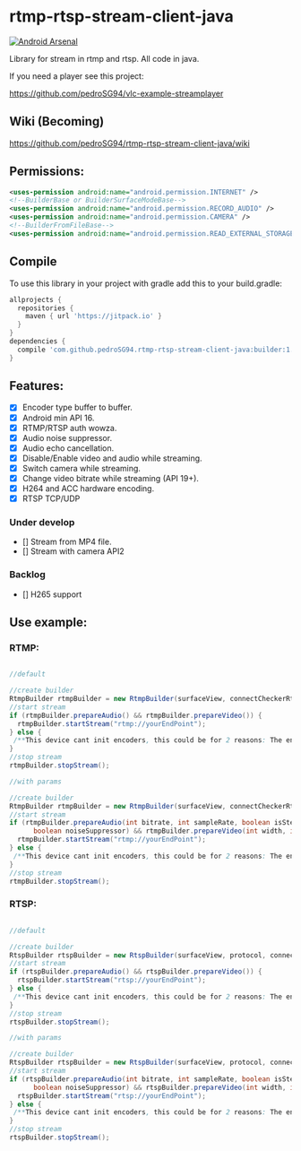 # rtmp-rtsp-stream-client-java

[![Android Arsenal](https://img.shields.io/badge/Android%20Arsenal-rtmp%20rtsp%20stream%20client%20java-green.svg?style=true)](https://android-arsenal.com/details/1/5333)

Library for stream in rtmp and rtsp. All code in java.

If you need a player see this project:

https://github.com/pedroSG94/vlc-example-streamplayer

## Wiki (Becoming)

https://github.com/pedroSG94/rtmp-rtsp-stream-client-java/wiki

## Permissions:

```xml
<uses-permission android:name="android.permission.INTERNET" />
<!--BuilderBase or BuilderSurfaceModeBase-->
<uses-permission android:name="android.permission.RECORD_AUDIO" />
<uses-permission android:name="android.permission.CAMERA" />
<!--BuilderFromFileBase-->
<uses-permission android:name="android.permission.READ_EXTERNAL_STORAGE" />
```

## Compile

To use this library in your project with gradle add this to your build.gradle:

```gradle
allprojects {
  repositories {
    maven { url 'https://jitpack.io' }
  }
}
dependencies {
  compile 'com.github.pedroSG94.rtmp-rtsp-stream-client-java:builder:1.0.7'
}

```

## Features:

- [x] Encoder type buffer to buffer.
- [x] Android min API 16.
- [x] RTMP/RTSP auth wowza.
- [x] Audio noise suppressor.
- [x] Audio echo cancellation.
- [x] Disable/Enable video and audio while streaming.
- [x] Switch camera while streaming.
- [x] Change video bitrate while streaming (API 19+).
- [x] H264 and ACC hardware encoding.
- [x] RTSP TCP/UDP

### Under develop

- [] Stream from MP4 file.
- [] Stream with camera API2

### Backlog

- [] H265 support

## Use example:

### RTMP:

```java

//default

//create builder
RtmpBuilder rtmpBuilder = new RtmpBuilder(surfaceView, connectCheckerRtmp);
//start stream
if (rtmpBuilder.prepareAudio() && rtmpBuilder.prepareVideo()) {
  rtmpBuilder.startStream("rtmp://yourEndPoint");
} else {
 /**This device cant init encoders, this could be for 2 reasons: The encoder selected doesnt support any configuration setted or your device hasnt a H264 or ACC encoder (in this case you can see log error valid encoder not found)*/
}
//stop stream
rtmpBuilder.stopStream();

//with params

//create builder
RtmpBuilder rtmpBuilder = new RtmpBuilder(surfaceView, connectCheckerRtmp);
//start stream
if (rtmpBuilder.prepareAudio(int bitrate, int sampleRate, boolean isStereo, boolean echoCanceler,
      boolean noiseSuppressor) && rtmpBuilder.prepareVideo(int width, int height, int fps, int bitrate, boolean hardwareRotation, int rotation)) {
  rtmpBuilder.startStream("rtmp://yourEndPoint");
} else {
 /**This device cant init encoders, this could be for 2 reasons: The encoder selected doesnt support any configuration setted or your device hasnt a H264 or ACC encoder (in this case you can see log error valid encoder not found)*/
}
//stop stream
rtmpBuilder.stopStream();

```

### RTSP:

```java

//default

//create builder
RtspBuilder rtspBuilder = new RtspBuilder(surfaceView, protocol, connectCheckerRtsp);
//start stream
if (rtspBuilder.prepareAudio() && rtspBuilder.prepareVideo()) {
  rtspBuilder.startStream("rtsp://yourEndPoint");
} else {
 /**This device cant init encoders, this could be for 2 reasons: The encoder selected doesnt support any configuration setted or your device hasnt a H264 or ACC encoder (in this case you can see log error valid encoder not found)*/
}
//stop stream
rtspBuilder.stopStream();

//with params

//create builder
RtspBuilder rtspBuilder = new RtspBuilder(surfaceView, protocol, connectCheckerRtsp);
//start stream
if (rtspBuilder.prepareAudio(int bitrate, int sampleRate, boolean isStereo, boolean echoCanceler,
      boolean noiseSuppressor) && rtspBuilder.prepareVideo(int width, int height, int fps, int bitrate, boolean hardwareRotation, int rotation)) {
  rtspBuilder.startStream("rtsp://yourEndPoint");
} else {
 /**This device cant init encoders, this could be for 2 reasons: The encoder selected doesnt support any configuration setted or your device hasnt a H264 or ACC encoder (in this case you can see log error valid encoder not found)*/
}
//stop stream
rtspBuilder.stopStream();

```

